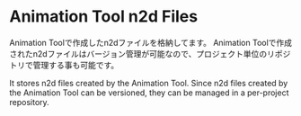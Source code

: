 # Animation Tool n2d Files 

Animation Toolで作成したn2dファイルを格納してます。
Animation Toolで作成されたn2dファイルはバージョン管理が可能なので、プロジェクト単位のリポジトリで管理する事も可能です。

It stores n2d files created by the Animation Tool.
Since n2d files created by the Animation Tool can be versioned, they can be managed in a per-project repository.